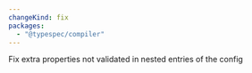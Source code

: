 ```yaml
---
changeKind: fix
packages:
  - "@typespec/compiler"
---
```


Fix extra properties not validated in nested entries of the config